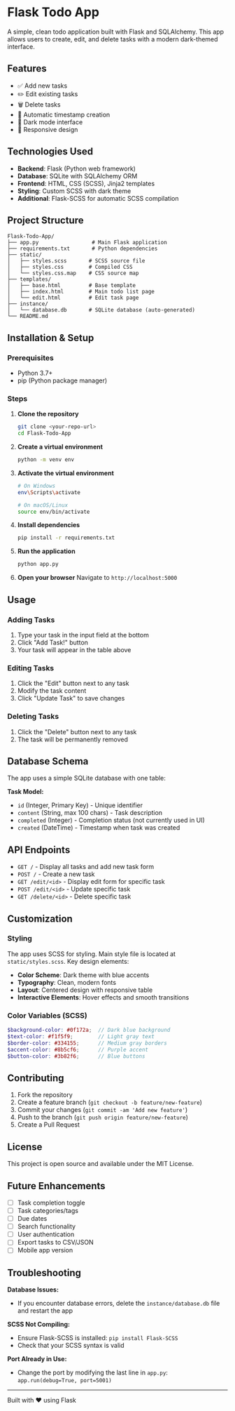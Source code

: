 # Flask Todo App

A simple, clean todo application built with Flask and SQLAlchemy. This app allows users to create, edit, and delete tasks with a modern dark-themed interface.

## Features

- ✅ Add new tasks
- ✏️ Edit existing tasks
- 🗑️ Delete tasks
- 📅 Automatic timestamp creation
- 🌙 Dark mode interface
- 📱 Responsive design

## Technologies Used

- **Backend**: Flask (Python web framework)
- **Database**: SQLite with SQLAlchemy ORM
- **Frontend**: HTML, CSS (SCSS), Jinja2 templates
- **Styling**: Custom SCSS with dark theme
- **Additional**: Flask-SCSS for automatic SCSS compilation

## Project Structure

```
Flask-Todo-App/
├── app.py                 # Main Flask application
├── requirements.txt       # Python dependencies
├── static/
│   ├── styles.scss       # SCSS source file
│   ├── styles.css        # Compiled CSS
│   └── styles.css.map    # CSS source map
├── templates/
│   ├── base.html         # Base template
│   ├── index.html        # Main todo list page
│   └── edit.html         # Edit task page
├── instance/
│   └── database.db       # SQLite database (auto-generated)
└── README.md
```

## Installation & Setup

### Prerequisites
- Python 3.7+
- pip (Python package manager)

### Steps

1. **Clone the repository**
   ```bash
   git clone <your-repo-url>
   cd Flask-Todo-App
   ```

2. **Create a virtual environment**
   ```bash
   python -m venv env
   ```

3. **Activate the virtual environment**
   ```bash
   # On Windows
   env\Scripts\activate
   
   # On macOS/Linux
   source env/bin/activate
   ```

4. **Install dependencies**
   ```bash
   pip install -r requirements.txt
   ```

5. **Run the application**
   ```bash
   python app.py
   ```

6. **Open your browser**
   Navigate to `http://localhost:5000`

## Usage

### Adding Tasks
1. Type your task in the input field at the bottom
2. Click "Add Task!" button
3. Your task will appear in the table above

### Editing Tasks
1. Click the "Edit" button next to any task
2. Modify the task content
3. Click "Update Task" to save changes

### Deleting Tasks
1. Click the "Delete" button next to any task
2. The task will be permanently removed

## Database Schema

The app uses a simple SQLite database with one table:

**Task Model:**
- `id` (Integer, Primary Key) - Unique identifier
- `content` (String, max 100 chars) - Task description
- `completed` (Integer) - Completion status (not currently used in UI)
- `created` (DateTime) - Timestamp when task was created

## API Endpoints

- `GET /` - Display all tasks and add new task form
- `POST /` - Create a new task
- `GET /edit/<id>` - Display edit form for specific task
- `POST /edit/<id>` - Update specific task
- `GET /delete/<id>` - Delete specific task

## Customization

### Styling
The app uses SCSS for styling. Main style file is located at `static/styles.scss`. Key design elements:

- **Color Scheme**: Dark theme with blue accents
- **Typography**: Clean, modern fonts
- **Layout**: Centered design with responsive table
- **Interactive Elements**: Hover effects and smooth transitions

### Color Variables (SCSS)
```scss
$background-color: #0f172a;  // Dark blue background
$text-color: #f1f5f9;        // Light gray text
$border-color: #334155;      // Medium gray borders
$accent-color: #8b5cf6;      // Purple accent
$button-color: #3b82f6;      // Blue buttons
```

## Contributing

1. Fork the repository
2. Create a feature branch (`git checkout -b feature/new-feature`)
3. Commit your changes (`git commit -am 'Add new feature'`)
4. Push to the branch (`git push origin feature/new-feature`)
5. Create a Pull Request

## License

This project is open source and available under the MIT License.

## Future Enhancements

- [ ] Task completion toggle
- [ ] Task categories/tags
- [ ] Due dates
- [ ] Search functionality
- [ ] User authentication
- [ ] Export tasks to CSV/JSON
- [ ] Mobile app version

## Troubleshooting

**Database Issues:**
- If you encounter database errors, delete the `instance/database.db` file and restart the app

**SCSS Not Compiling:**
- Ensure Flask-SCSS is installed: `pip install Flask-SCSS`
- Check that your SCSS syntax is valid

**Port Already in Use:**
- Change the port by modifying the last line in `app.py`: `app.run(debug=True, port=5001)`

---

Built with ❤️ using Flask
